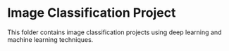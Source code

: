 # Image Classification Project
This folder contains image classification projects using deep learning and machine learning techniques.
